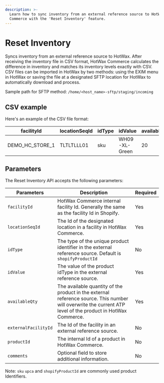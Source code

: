 ```yaml
---
description: >-
  Learn how to sync inventory from an external reference source to HotWax
  Commerce with the 'Reset Inventory' feature.
---
```


# Reset Inventory

Syncs inventory from an external reference source to HotWax. After receiving the inventory file in CSV format, HotWax Commerce calculates the difference in inventory and matches its inventory levels exactly with CSV. CSV files can be imported in HotWax by two methods: using the EXIM menu in HotWax or saving the file at a designated SFTP location for HotWax to automatically download and process.

Sample path for SFTP method: `/home/<host_name>-sftp/staging/incoming`

## CSV example

Here's an example of the CSV file format:

| facilityId         | locationSeqId | idType | idValue       | availableQty |
| ------------------ | ------------- | ------ | ------------- | ------------ |
| DEMO\_HC\_STORE\_1 | TLTLTLLL01    | sku    | WH09-XL-Green | 20           |

## Parameters

The Reset Inventory API accepts the following parameters:

| Parameters           | Description                                                                                                                                                 | Required |
| -------------------- | ----------------------------------------------------------------------------------------------------------------------------------------------------------- | -------- |
| `facilityId`         | HotWax Commerce internal facility Id. Generally the same as the facility Id in Shopify.                                                                     | Yes      |
| `locationSeqId`      | The Id of the designated location in a facility in HotWax Commerce.                                                                                         | Yes      |
| `idType`             | The type of the unique product identifier in the external reference source. Default is `shopifyProductId`                                                   | No       |
| `idValue`            | The value of the product idType in the external reference source.                                                                                           | Yes      |
| `availableQty`       | The available quantity of the product in the external reference source. This number will overwrite the current ATP level of the product in HotWax Commerce. | Yes      |
| `externalFacilityId` | The Id of the facility in an external reference source.                                                                                                     | No       |
| `productId`          | The internal Id of a product in HotWax Commerce.                                                                                                            | No       |
| `comments`           | Optional field to store additional information.                                                                                                             | No       |

Note: `sku` `upca` and `shopifyProductId` are commonly used product Identifiers.
